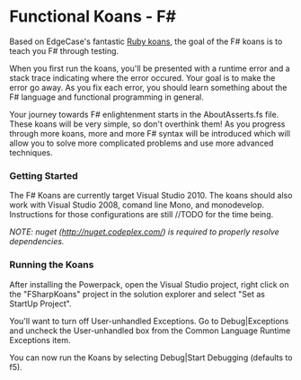 # Functional Koans - F# #

Based on EdgeCase's fantastic [Ruby koans](http://github.com/edgecase/ruby_koans),
the goal of the F# koans is to teach you F# through testing.

When you first run the koans, you'll be presented with a runtime error and a
stack trace indicating where the error occured. Your goal is to make the
error go away. As you fix each error, you should learn something about
the F# language and functional programming in general.

Your journey towards F# enlightenment starts in the AboutAsserts.fs file. These
koans will be very simple, so don't overthink them! As you progress through
more koans, more and more F# syntax will be introduced which will allow
you to solve more complicated problems and use more advanced techniques.


### Getting Started

The F# Koans are currently target Visual Studio 2010. The koans
should also work with Visual Studio 2008, comand line Mono, and monodevelop.
Instructions for those configurations are still //TODO for the time being.

*NOTE: nuget (http://nuget.codeplex.com/) is required to properly resolve dependencies.*

### Running the Koans

After installing the Powerpack, open the Visual Studio project, right click on
the "FSharpKoans" project in the solution explorer and select 
"Set as StartUp Project".

You'll want to turn off User-unhandled Exceptions. Go to Debug|Exceptions and
uncheck the User-unhandled box from the Common Language Runtime Exceptions
item.

You can now run the Koans by selecting Debug|Start Debugging (defaults to f5).
